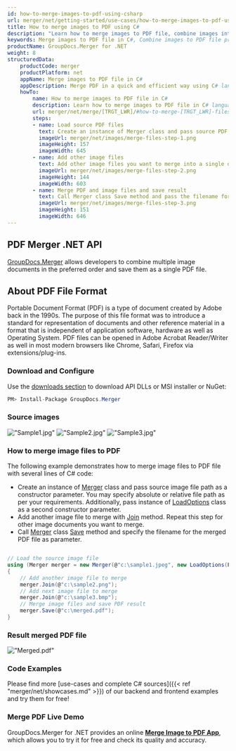 ```yaml
---
id: how-to-merge-images-to-pdf-using-csharp
url: merger/net/getting-started/use-cases/how-to-merge-images-to-pdf-using-csharp
title: How to merge images to PDF using C#
description: "Learn how to merge images to PDF file, combine images into one PDF file programmatically in C# language using GroupDocs.Merger for .NET library."
keywords: Merge images to PDF file in C#, Combine images to PDF file programmatically
productName: GroupDocs.Merger for .NET
weight: 8
structuredData:
    productCode: merger
    productPlatform: net
    appName: Merge images to PDF file in C#
    appDescription: Merge PDF in a quick and efficient way using C# language and GroupDocs.Merger for .NET API, without the use of any third-party software like Microsoft or Open Office.
    howTo:
        name: How to merge images to PDF file in C# 
        description: Learn how to merge images to PDF file in C# language and GroupDocs.Merger for .NET API, without the use of any third-party software like Microsoft or Open Office.
        url: merger/net/merge/[TRGT_LWR]/#how-to-merge-[TRGT_LWR]-files-in-c
        steps:
        - name: Load source PDF files 
          text: Create an instance of Merger class and pass source PDF file path as a constructor parameter. You may specify absolute or relative file path as per your requirements. 
          imageUrl: merger/net/images/merge-files-step-1.png
          imageHeight: 157
          imageWidth: 645
        - name: Add other image files
          text: Add other image files you want to merge into a single document with Join method of Merger class.
          imageUrl: merger/net/images/merge-files-step-2.png
          imageHeight: 144
          imageWidth: 603
        - name: Merge PDF and image files and save result 
          text: Call Merger class Save method and pass the filename for the resultant PDF file as parameter.
          imageUrl: merger/net/images/merge-files-step-3.png
          imageHeight: 151
          imageWidth: 646
---
```


## PDF Merger .NET API

[GroupDocs.Merger](https://products.groupdocs.com/merger/net) allows developers to combine multiple image documents in the preferred order and save them as a single PDF file.

## About PDF File Format

Portable Document Format (PDF) is a type of document created by Adobe back in the 1990s. The purpose of this file format was to introduce a standard for representation of documents and other reference material in a format that is independent of application software, hardware as well as Operating System. PDF files can be opened in Adobe Acrobat Reader/Writer as well in most modern browsers like Chrome, Safari, Firefox via extensions/plug-ins.

### Download and Configure

Use the [downloads section](https://downloads.groupdocs.com/merger/net) to download API DLLs or MSI installer or NuGet:
```csharp
PM> Install-Package GroupDocs.Merger
```

### Source images

!["Sample1.jpg"](/merger/net/images/jpg/sample1.jpg)
!["Sample2.jpg"](/merger/net/images/jpg/sample2.jpg)
!["Sample3.jpg"](/merger/net/images/jpg/sample3.jpg)

### How to merge image files to PDF

The following example demonstrates how to merge image files to PDF file with several lines of C# code:

* Create an instance of [Merger](https://reference.groupdocs.com/merger/net/groupdocs.merger/merger) class and pass source image file path as a constructor parameter. You may specify absolute or relative file path as per your requirements. Additionally, pass instance of [LoadOptions](https://reference.groupdocs.com/merger/net/groupdocs.merger.domain.options/loadoptions) class as a second constructor parameter.
* Add another image file to merge with [Join](https://reference.groupdocs.com/merger/net/groupdocs.merger/merger/join) method. Repeat this step for other image documents you want to merge.
* Call [Merger](https://reference.groupdocs.com/merger/net/groupdocs.merger/merger) class [Save](https://reference.groupdocs.com/merger/net/groupdocs.merger/merger/save) method and specify the filename for the merged PDF file as parameter.

```csharp

// Load the source image file
using (Merger merger = new Merger(@"c:\sample1.jpeg", new LoadOptions(FileType.PDF)))
{
    // Add another image file to merge
    merger.Join(@"c:\sample2.png");
    // Add next image file to merge
    merger.Join(@"c:\sample3.bmp");
    // Merge image files and save PDF result
    merger.Save(@"c:\merged.pdf");
}
```

### Result merged PDF file

!["Merged.pdf"](/merger/net/images/jpg/merged_images_to_pdf.jpg)

### Code Examples

Please find more [use-cases and complete C# sources]({{< ref "merger/net/showcases.md" >}}) of our backend and frontend examples and try them for free!

### Merge PDF Live Demo

GroupDocs.Merger for .NET provides an online [**Merge Image to PDF App**](https://products.groupdocs.app/merger/image-to-pdf), which allows you to try it for free and check its quality and accuracy.